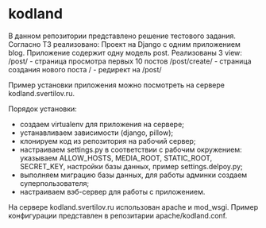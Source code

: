 # kodland

В данном репозитории представлено решение тестового задания. Согласно ТЗ реализовано:
Проект на Django с одним приложением blog. Приложение содержит одну модель post.
Реализованы 3 view:
/post/ - страница просмотра первых 10 постов
/post/create/ - страница создания нового поста
/ - редирект на /post/

Пример установки приложения можно посмотреть на сервере kodland.svertilov.ru.

Порядок установки:
- создаем virtualenv для приложения на сервере;
- устанавливаем зависимости (django, pillow);
- клонируем код из репозитория на рабочий сервер;
- настраиваем settings.py в соответствии с рабочим окружением: указываем ALLOW_HOSTS, MEDIA_ROOT, STATIC_ROOT, SECRET_KEY, настройки базы данных, пример settings.delpoy.py;
- выполняем миграцию базы данных, для работы админки создаем суперпользователя;
- настраиваем вэб-сервер для работы с приложением.

На сервере kodland.svertilov.ru использован apache и mod_wsgi. Пример конфигурации представлен в репозитарии apache/kodland.conf.

